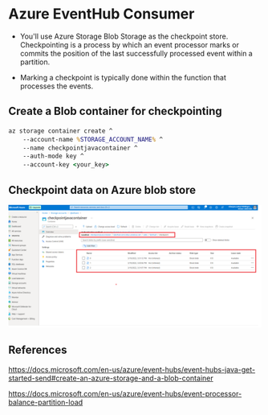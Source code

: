 # Azure EventHub Consumer

* You'll use Azure Storage Blob Storage as the checkpoint store. Checkpointing is a process by which an event processor marks or commits the position of the last successfully processed event within a partition.

* Marking a checkpoint is typically done within the function that processes the events. 

## Create a Blob container for checkpointing

```cmd
az storage container create ^
    --account-name %STORAGE_ACCOUNT_NAME% ^
    --name checkpointjavacontainer ^
    --auth-mode key ^
    --account-key <your_key>
```

## Checkpoint data on Azure blob store

![checkpoint](checkpoint.png)


## References

https://docs.microsoft.com/en-us/azure/event-hubs/event-hubs-java-get-started-send#create-an-azure-storage-and-a-blob-container

https://docs.microsoft.com/en-us/azure/event-hubs/event-processor-balance-partition-load


